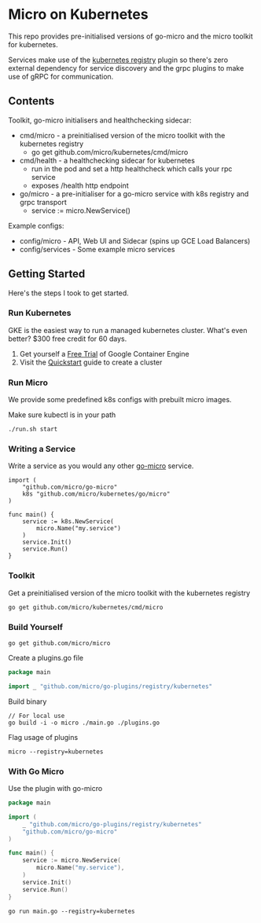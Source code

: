 # Micro on Kubernetes

This repo provides pre-initialised versions of go-micro and the micro toolkit for kubernetes.

Services make use of the [kubernetes registry](https://github.com/micro/go-plugins/tree/master/registry/kubernetes) 
plugin so there's zero external dependency for service discovery and the grpc plugins to make use of gRPC for 
communication.

## Contents

Toolkit, go-micro initialisers and healthchecking sidecar:

- cmd/micro - a preinitialised version of the micro toolkit with the kubernetes registry
	* go get github.com/micro/kubernetes/cmd/micro
- cmd/health - a healthchecking sidecar for kubernetes
	* run in the pod and set a http healthcheck which calls your rpc service
	* exposes /health http endpoint
- go/micro - a pre-initialiser for a go-micro service with k8s registry and grpc transport
	* service := micro.NewService()

Example configs:

- config/micro - API, Web UI and Sidecar (spins up GCE Load Balancers)
- config/services - Some example micro services

## Getting Started

Here's the steps I took to get started.

### Run Kubernetes

GKE is the easiest way to run a managed kubernetes cluster. What's even better? $300 free credit for 60 days.

1. Get yourself a [Free Trial](https://cloud.google.com/free-trial/) of Google Container Engine
2. Visit the [Quickstart](https://cloud.google.com/container-engine/docs/quickstart) guide to create a cluster

### Run Micro

We provide some predefined k8s configs with prebuilt micro images.

Make sure kubectl is in your path

```shell
./run.sh start
```

### Writing a Service

Write a service as you would any other [go-micro](https://github.com/micro/go-micro) service.

```
import (
	"github.com/micro/go-micro"
	k8s "github.com/micro/kubernetes/go/micro"
)

func main() {
	service := k8s.NewService(
		micro.Name("my.service")
	)
	service.Init()
	service.Run()
}
```

### Toolkit

Get a preinitialised version of the micro toolkit with the kubernetes registry

```
go get github.com/micro/kubernetes/cmd/micro
```


### Build Yourself

```
go get github.com/micro/micro
```

Create a plugins.go file
```go
package main

import _ "github.com/micro/go-plugins/registry/kubernetes"
```

Build binary
```shell
// For local use
go build -i -o micro ./main.go ./plugins.go
```

Flag usage of plugins
```shell
micro --registry=kubernetes
```

### With Go Micro

Use the plugin with go-micro

```go
package main

import (
	_ "github.com/micro/go-plugins/registry/kubernetes"
	"github.com/micro/go-micro"
)

func main() {
	service := micro.NewService(
		micro.Name("my.service"),
	)
	service.Init()
	service.Run()
}
```

```
go run main.go --registry=kubernetes
```

